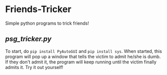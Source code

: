 # Friends-Tricker
Simple python programs to trick friends!

## **_psg_tricker.py_**

To start, do 
```pip install PyAutoGUI``` and ```pip install sys```.
When started, this program will pop up a window that tells the victim to admit he/she is dumb. If they don't admit it, the program will keep running until the victim finally admits it. Try it out yourself!
